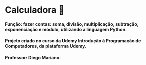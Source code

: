 # Calculadora :memo:

#### Função: fazer contas: soma, divisão, multiplicação, subtração, exponenciação e módulo, utilizando a linguagem Python.

#### Projeto criado no curso da Udemy Introdução à Programação de Computadores, da plataforma Udemy.

#### Professor: Diego Mariano.

